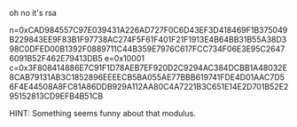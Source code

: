 oh no it's rsa

n=0xCAD984557C97E039431A226AD727F0C6D43EF3D418469F1B375049B229843EE9F83B1F97738AC274F5F61F401F21F1913E4B64BB31B55A38D398C0DFED00B1392F0889711C44B359E7976C617FCC734F06E3E95C26476091B52F462E79413DB5 e=0x10001 c=0x3F808414886E7C91F1D78AEB7EF920D2C9294AC384DCBB1A48032E8CAB79131AB3C1852896EEEECB5BA055AE77BBB619741FDE4D01AAC7D56F4E44508A8FC81A86DDB929A112AA80C4A7221B3C651E14E2D701B52E295152813CD9EFB4B51CB

HINT: Something seems funny about that modulus.
